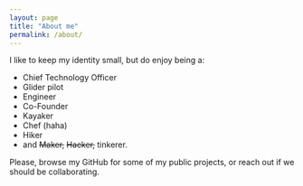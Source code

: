 ```yaml
---
layout: page
title: "About me"
permalink: /about/
---
```


I like to keep my identity small, but do enjoy being a:

* Chief Technology Officer
* Glider pilot
* Engineer
* Co-Founder
* Kayaker
* Chef (haha)
* Hiker
* and ~~Maker,~~ ~~Hacker,~~ tinkerer.

Please, browse my GitHub for some of my public projects, or reach out if we should be collaborating.
